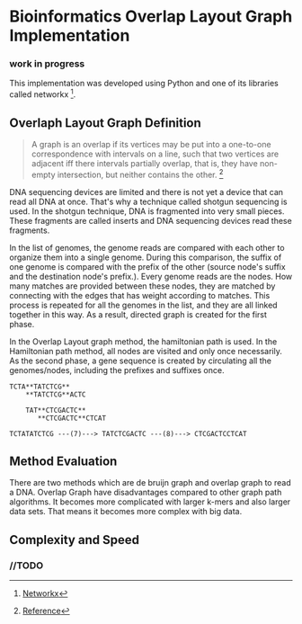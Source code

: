 # Bioinformatics Overlap Layout Graph Implementation

### work in progress ###

This implementation was developed using Python and one of its libraries called networkx [^1].

## Overlaph Layout Graph Definition

>A graph is an overlap if its vertices may be put into a one-to-one correspondence with intervals on a line, such that two vertices are adjacent iff there intervals partially overlap, that is, they have non-empty intersection, but neither contains the other. [^2]

DNA sequencing devices are limited and there is not yet a device that can read all DNA at once. That's why a technique called shotgun sequencing is used. In the shotgun technique, DNA is fragmented into very small pieces. These fragments are called inserts and DNA sequencing devices read these fragments.

In the list of genomes, the genome reads are compared with each other to organize them into a single genome. During this comparison, the suffix of one genome is compared with the prefix of the other (source node's suffix and the destination node's prefix.). Every genome reads are the nodes. How many matches are provided between these nodes, they are matched by connecting with the edges that has weight according to matches. This process is repeated for all the genomes in the list, and they are all linked together in this way. As a result, directed graph is created for the first phase. 

In the Overlap Layout graph method, the hamiltonian path is used. In the Hamiltonian path method, all nodes are visited and only once necessarily. As the second phase, a gene sequence is created by circulating all the genomes/nodes, including the prefixes and suffixes once.

    TCTA**TATCTCG**
        **TATCTCG**ACTC

        TAT**CTCGACTC**
           **CTCGACTC**CTCAT

    TCTATATCTCG ---(7)---> TATCTCGACTC ---(8)---> CTCGACTCCTCAT

## Method Evaluation

There are two methods which are de bruijn graph and overlap graph to read a DNA. Overlap Graph have disadvantages compared to other graph path algorithms. It becomes more complicated with larger k-mers and also larger data sets. That means it becomes more complex with big data.

## Complexity and Speed

### //TODO



 
 [^1]: [Networkx](https://networkx.org/documentation/stable/index.html)
 [^2]: [Reference](https://www.graphclasses.org/classes/gc_913.html)




